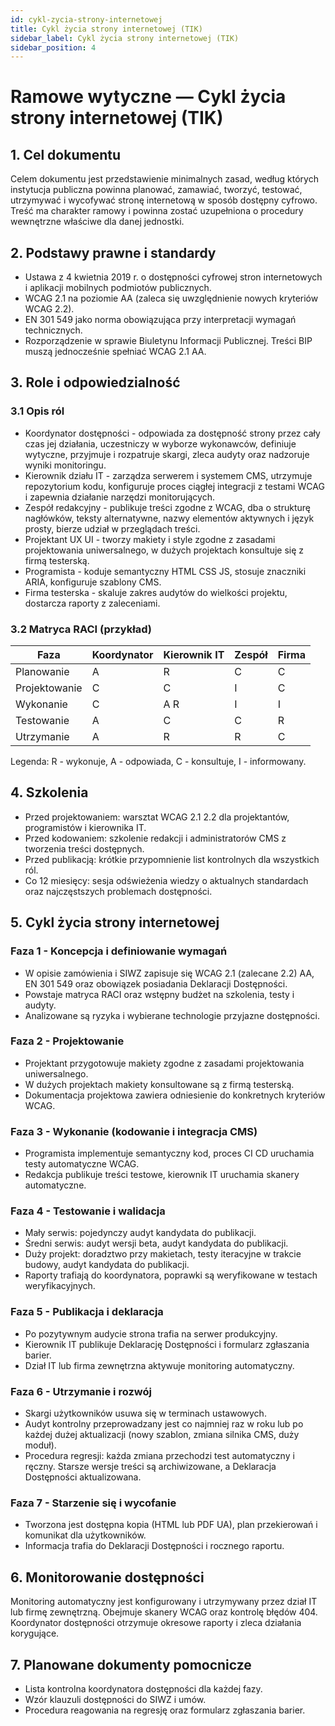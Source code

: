 ```yaml
---
id: cykl-zycia-strony-internetowej
title: Cykl życia strony internetowej (TIK)
sidebar_label: Cykl życia strony internetowej (TIK)
sidebar_position: 4 
---
```




# Ramowe wytyczne — Cykl życia strony internetowej (TIK)

## 1. Cel dokumentu

Celem dokumentu jest przedstawienie minimalnych zasad, według których
instytucja publiczna powinna planować, zamawiać, tworzyć, testować,
utrzymywać i wycofywać stronę internetową w sposób dostępny cyfrowo.
Treść ma charakter ramowy i powinna zostać uzupełniona o procedury
wewnętrzne właściwe dla danej jednostki.

## 2. Podstawy prawne i standardy

* Ustawa z 4 kwietnia 2019 r. o dostępności cyfrowej stron
internetowych i aplikacji mobilnych podmiotów publicznych.
* WCAG 2.1 na poziomie AA (zaleca się uwzględnienie nowych kryteriów
WCAG 2.2).
* EN 301 549 jako norma obowiązująca przy interpretacji wymagań
technicznych.
* Rozporządzenie w sprawie Biuletynu Informacji Publicznej. Treści BIP
muszą jednocześnie spełniać WCAG 2.1 AA.

## 3. Role i odpowiedzialność

### 3.1 Opis ról

* Koordynator dostępności - odpowiada za dostępność strony przez cały
czas jej działania, uczestniczy w wyborze wykonawców, definiuje
wytyczne, przyjmuje i rozpatruje skargi, zleca audyty oraz nadzoruje
wyniki monitoringu.
* Kierownik działu IT - zarządza serwerem i systemem CMS, utrzymuje
repozytorium kodu, konfiguruje proces ciągłej integracji z testami WCAG
i zapewnia działanie narzędzi monitorujących.
* Zespół redakcyjny - publikuje treści zgodne z WCAG, dba o strukturę
nagłówków, teksty alternatywne, nazwy elementów aktywnych i język
prosty, bierze udział w przeglądach treści.
* Projektant UX UI - tworzy makiety i style zgodne z zasadami
projektowania uniwersalnego, w dużych projektach konsultuje się z firmą
testerską.
* Programista - koduje semantyczny HTML CSS JS, stosuje znaczniki
ARIA, konfiguruje szablony CMS.
* Firma testerska - skaluje zakres audytów do wielkości projektu,
dostarcza raporty z zaleceniami.

### 3.2 Matryca RACI (przykład)

| Faza            | Koordynator | Kierownik IT | Zespół         | Firma         |
|-----------------|-------------|--------------|---------------|---------------|
| Planowanie      | A           | R            | C             | C             |
| Projektowanie   | C           | C            | I             | C             |
| Wykonanie       | C           | A R          | I             | I             |
| Testowanie      | A           | C            | C             | R             |
| Utrzymanie      | A           | R            | R             | C             |

Legenda: R - wykonuje, A - odpowiada, C - konsultuje, I - informowany.

## 4. Szkolenia

* Przed projektowaniem: warsztat WCAG 2.1 2.2 dla projektantów,
programistów i kierownika IT.
* Przed kodowaniem: szkolenie redakcji i administratorów CMS z
tworzenia treści dostępnych.
* Przed publikacją: krótkie przypomnienie list kontrolnych dla
wszystkich ról.
* Co 12 miesięcy: sesja odświeżenia wiedzy o aktualnych standardach
oraz najczęstszych problemach dostępności.

## 5. Cykl życia strony internetowej

### Faza 1 - Koncepcja i definiowanie wymagań

* W opisie zamówienia i SIWZ zapisuje się WCAG 2.1 (zalecane 2.2) AA,
EN 301 549 oraz obowiązek posiadania Deklaracji Dostępności.
* Powstaje matryca RACI oraz wstępny budżet na szkolenia, testy i
audyty.
* Analizowane są ryzyka i wybierane technologie przyjazne dostępności.

### Faza 2 - Projektowanie

* Projektant przygotowuje makiety zgodne z zasadami projektowania
uniwersalnego.
* W dużych projektach makiety konsultowane są z firmą testerską.
* Dokumentacja projektowa zawiera odniesienie do konkretnych kryteriów
WCAG.

### Faza 3 - Wykonanie (kodowanie i integracja CMS)

* Programista implementuje semantyczny kod, proces CI CD uruchamia
testy automatyczne WCAG.
* Redakcja publikuje treści testowe, kierownik IT uruchamia skanery
automatyczne.

### Faza 4 - Testowanie i walidacja

* Mały serwis: pojedynczy audyt kandydata do publikacji.
* Średni serwis: audyt wersji beta, audyt kandydata do publikacji.
* Duży projekt: doradztwo przy makietach, testy iteracyjne w trakcie
budowy, audyt kandydata do publikacji.
* Raporty trafiają do koordynatora, poprawki są weryfikowane w testach
weryfikacyjnych.

### Faza 5 - Publikacja i deklaracja

* Po pozytywnym audycie strona trafia na serwer produkcyjny.
* Kierownik IT publikuje Deklarację Dostępności i formularz zgłaszania
barier.
* Dział IT lub firma zewnętrzna aktywuje monitoring automatyczny.

### Faza 6 - Utrzymanie i rozwój

* Skargi użytkowników usuwa się w terminach ustawowych.
* Audyt kontrolny przeprowadzany jest co najmniej raz w roku lub po
każdej dużej aktualizacji (nowy szablon, zmiana silnika CMS, duży
moduł).
* Procedura regresji: każda zmiana przechodzi test automatyczny i
ręczny. Starsze wersje treści są archiwizowane, a Deklaracja Dostępności
aktualizowana.

### Faza 7 - Starzenie się i wycofanie

* Tworzona jest dostępna kopia (HTML lub PDF UA), plan przekierowań i
komunikat dla użytkowników.
* Informacja trafia do Deklaracji Dostępności i rocznego raportu.

## 6. Monitorowanie dostępności

Monitoring automatyczny jest konfigurowany i utrzymywany przez dział IT lub firmę zewnętrzną. Obejmuje skanery WCAG oraz kontrolę błędów 404. Koordynator dostępności otrzymuje okresowe raporty i zleca działania korygujące.

## 7. Planowane dokumenty pomocnicze

* Lista kontrolna koordynatora dostępności dla każdej fazy.
* Wzór klauzuli dostępności do SIWZ i umów.
* Procedura reagowania na regresję oraz formularz zgłaszania barier.